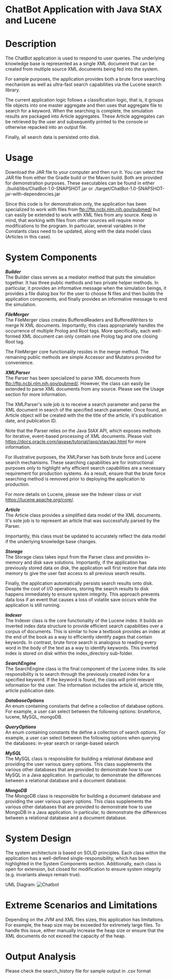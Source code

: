 # ChatBot Application with Java StAX and Lucene

# Description
The ChatBot application is used to respond to user queries. The underlying knowledge base is represented as a single XML 
document that can be created from multiple source XML documents being fed into the system.  

For sample purposes, the application provides both a brute force searching mechanism as well as ultra-fast search 
capabilities via the Lucene search library.

The current application logic follows a classification logic, that is, it groups file objects into one master aggregate 
and then uses that aggregate file to search for a keyword. When the searching is complete, the simulation results are 
packaged into Article aggregates. These Article aggregates can be retrieved by the user and subsequently printed to the 
console or otherwise repacked into an output file. 

Finally, all search data is persisted onto disk.

# Usage
Download the JAR file to your computer and then run it. You can select the JAR file from either the Gradle build or the 
Maven build. Both are provided for demonstration purposes. These executables can be found in either 
./build/libs/ChatBot-1.0-SNAPSHOT.jar or ./target/ChatBot-1.0-SNAPSHOT-jar-with-dependencies.jar

Since this code is for demonstration only, the application has been specialized to work with files from 
ftp://ftp.ncbi.nlm.nih.gov/pubmed/ but can easily be extended to work with XML files from any source. Keep in mind, 
that working with files from other sources will require minor modifications to the program. In particular, several 
variables in the Constants class need to be updated, along with the data model class (Articles in this case).

# System Components
***Builder***\
The Builder class serves as a mediator method that puts the simulation together. It has three public methods and two 
private helper methods. In particular, it provides an informative message when the simulation beings, it provides a 
file dialog box for the user to choose N files and then builds the application components, and finally provides an 
informative message to end the simulation.

***FileMerger***\
The FileMerger class creates BufferedReaders and BufferedWriters to merge N XML documents. Importantly, this class
appropriately handles the occurrence of multiple Prolog and Root tags. More specifically, each well-formed XML document 
can only contain one Prolog tag and one closing Root tag.

The FileMerger core functionality resides in the merge method. The remaining public methods are simple Accessor and 
Mutators provided for convenience. 

***XMLParser***\
The Parser has been specialized to parse XML documents from ftp://ftp.ncbi.nlm.nih.gov/pubmed/. However, the class
can easily be extended to parse XML documents from any source. Please see the Usage section for more information.

The XMLParser's sole job is to receive a search parameter and parse the XML document in search of the specified search 
parameter. Once found, an Article object will be created with the the title of the article, it's publication date, and 
publication ID.

Note that the Parser relies on the Java StAX API, which exposes methods for iterative, event-based processing of XML 
documents. Please visit https://docs.oracle.com/javase/tutorial/jaxp/stax/api.html for more information.

For illustrative purposes, the XMLParser has both brute force and Lucene search mechanisms. These searching capabilities 
are for instructional purposes only to highlight why efficient search capabilities are a necessary requirement for 
production systems. As a result, ensure that the brute force searching method is removed prior to deploying the 
application to production.

For more details on Lucene, please see the Indexer class or visit https://lucene.apache.org/core/.

***Article***\
The Article class provides a simplified data model of the XML documents. It's sole job is to represent an article that
was successfully parsed by the Parser. 

Importantly, this class must be updated to accurately reflect the data model if the underlying knowledge base changes. 

***Storage***\
The Storage class takes input from the Parser class and provides in-memory and disk save solutions. Importantly, if 
the application has previously stored data on disk, the application will first restore that data into memory to give 
the user fast access to all previous search results.

Finally, the application automatically persists search results onto disk. Despite the cost of I/O operations, storing 
the search results to disk happens immediately to ensure system integrity. This approach prevents data loss if an event 
that causes a loss of volatile save occurs while the application is still running.

***Indexer***\
The Indexer class is the core functionality of the Lucene index. It builds an inverted index data structure to provide 
efficient search capabilities over a corpus of documents. This is similar to how a textbook provides an index at the 
end of the book as a way to efficiently identify pages that contain keywords. In contrast, brute force search is 
analogous to reading every word in the body of the text as a way to identify keywords. This inverted index is stored on 
disk within the index_directory sub-folder.

***SearchEngine***\
The SearchEngine class is the final component of the Lucene index. Its sole responsibility is to search through the 
previously created index for a specified keyword. If the keyword is found, the class will print relevant information 
for the user. The information includes the article id, article title, article publication date.

***DatabaseOptions***\
An enum containing constants that define a collection of database options. For example, a user can select between the 
following options: bruteforce, lucene, MySQL, mongoDB.

***QueryOptions***\
An enum containing constants the define a collection of search options. For example, a user can select between the 
following options when querying the databases: in-year search or range-based search

***MySQL***\
The MySQL class is responsible for building a relational database and providing the user various query options. This 
class supplements the various other databases that are provided to demonstrate how to use MySQL in a Java application. 
In particular, to demonstrate the differences between a relational database and a document database.

***MongoDB***\
The MongoDB class is responsible for building a document database and providing the user various query options. This 
class supplements the various other databases that are provided to demonstrate how to use MongoDB in a Java 
application. In particular, to demonstrate the differences between a relational database and a document database.

# System Design
The system architecture is based on SOLID principles. Each class within the application has a well-defined 
single-responsibility, which has been highlighted in the System Components section. Additionally, each class is open
for extension, but closed for modification to ensure system integrity (e.g. invariants always remain true).

UML Diagram:
![Chatbot](https://user-images.githubusercontent.com/12025538/100486773-696e4880-30d3-11eb-85fa-e702ebdfac5d.png)

# Extreme Scenarios and Limitations
Depending on the JVM and XML files sizes, this application has limitations. For example, the heap size may be exceeded
for extremely large files. To handle this issue, either manually increase the heap size or ensure that the XML documents
do not exceed the capacity of the heap.

# Output Analysis
Please check the search_history file for sample output in .csv format


